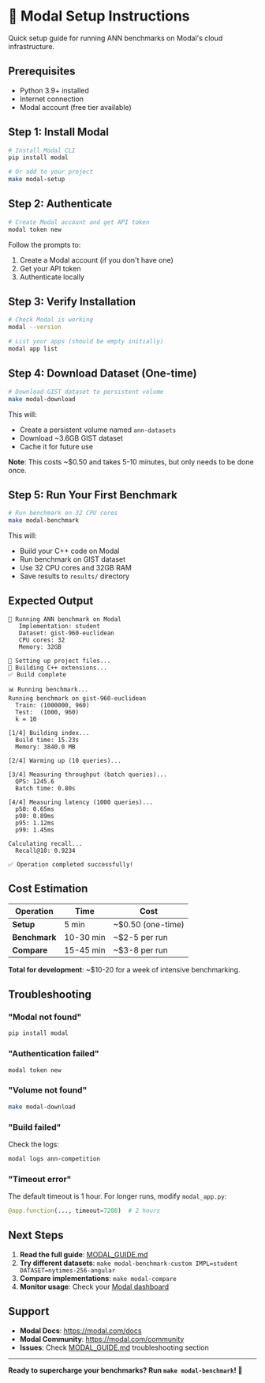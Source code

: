 # 🚀 Modal Setup Instructions

Quick setup guide for running ANN benchmarks on Modal's cloud infrastructure.

## Prerequisites

- Python 3.9+ installed
- Internet connection
- Modal account (free tier available)

## Step 1: Install Modal

```bash
# Install Modal CLI
pip install modal

# Or add to your project
make modal-setup
```

## Step 2: Authenticate

```bash
# Create Modal account and get API token
modal token new
```

Follow the prompts to:
1. Create a Modal account (if you don't have one)
2. Get your API token
3. Authenticate locally

## Step 3: Verify Installation

```bash
# Check Modal is working
modal --version

# List your apps (should be empty initially)
modal app list
```

## Step 4: Download Dataset (One-time)

```bash
# Download GIST dataset to persistent volume
make modal-download
```

This will:
- Create a persistent volume named `ann-datasets`
- Download ~3.6GB GIST dataset
- Cache it for future use

**Note**: This costs ~$0.50 and takes 5-10 minutes, but only needs to be done once.

## Step 5: Run Your First Benchmark

```bash
# Run benchmark on 32 CPU cores
make modal-benchmark
```

This will:
- Build your C++ code on Modal
- Run benchmark on GIST dataset
- Use 32 CPU cores and 32GB RAM
- Save results to `results/` directory

## Expected Output

```
🚀 Running ANN benchmark on Modal
   Implementation: student
   Dataset: gist-960-euclidean
   CPU cores: 32
   Memory: 32GB

📁 Setting up project files...
🔨 Building C++ extensions...
✅ Build complete

📊 Running benchmark...
Running benchmark on gist-960-euclidean
  Train: (1000000, 960)
  Test:  (1000, 960)
  k = 10

[1/4] Building index...
  Build time: 15.23s
  Memory: 3840.0 MB

[2/4] Warming up (10 queries)...

[3/4] Measuring throughput (batch queries)...
  QPS: 1245.6
  Batch time: 0.80s

[4/4] Measuring latency (1000 queries)...
  p50: 0.65ms
  p90: 0.89ms
  p95: 1.12ms
  p99: 1.45ms

Calculating recall...
  Recall@10: 0.9234

✅ Operation completed successfully!
```

## Cost Estimation

| Operation | Time | Cost |
|-----------|------|------|
| **Setup** | 5 min | ~$0.50 (one-time) |
| **Benchmark** | 10-30 min | ~$2-5 per run |
| **Compare** | 15-45 min | ~$3-8 per run |

**Total for development**: ~$10-20 for a week of intensive benchmarking.

## Troubleshooting

### "Modal not found"
```bash
pip install modal
```

### "Authentication failed"
```bash
modal token new
```

### "Volume not found"
```bash
make modal-download
```

### "Build failed"
Check the logs:
```bash
modal logs ann-competition
```

### "Timeout error"
The default timeout is 1 hour. For longer runs, modify `modal_app.py`:
```python
@app.function(..., timeout=7200)  # 2 hours
```

## Next Steps

1. **Read the full guide**: [MODAL_GUIDE.md](MODAL_GUIDE.md)
2. **Try different datasets**: `make modal-benchmark-custom IMPL=student DATASET=nytimes-256-angular`
3. **Compare implementations**: `make modal-compare`
4. **Monitor usage**: Check your [Modal dashboard](https://modal.com/dashboard)

## Support

- **Modal Docs**: https://modal.com/docs
- **Modal Community**: https://modal.com/community
- **Issues**: Check [MODAL_GUIDE.md](MODAL_GUIDE.md) troubleshooting section

---

**Ready to supercharge your benchmarks? Run `make modal-benchmark`! 🚀**

